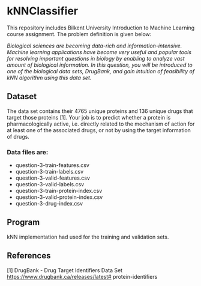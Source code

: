 # kNNClassifier
This repository includes Bilkent University Introduction to Machine Learning course assignment. The problem definition is given below:

*Biological sciences are becoming data-rich and information-intensive. Machine learning applications have become very useful and popular tools for resolving important questions in biology by enabling to analyze vast amount of biological information. In this question, you will be introduced to one of the biological data sets, DrugBank, and gain intuition of feasibility of kNN algorithm using this data set.*

## Dataset

The data set contains their 4765 unique proteins and 136 unique drugs that target those proteins [1]. Your job is to predict whether a protein is pharmacologically active, i.e. directly related to the mechanism of action for at least one of the associated drugs, or not by using the target information of drugs.

### Data files are:

- question-3-train-features.csv
- question-3-train-labels.csv
- question-3-valid-features.csv
- question-3-valid-labels.csv
- question-3-train-protein-index.csv 
- question-3-valid-protein-index.csv 
- question-3-drug-index.csv

## Program
 kNN implementation had used for the training and validation sets.



## References
[1] DrugBank - Drug Target Identifiers Data Set https://www.drugbank.ca/releases/latest# protein-identifiers
